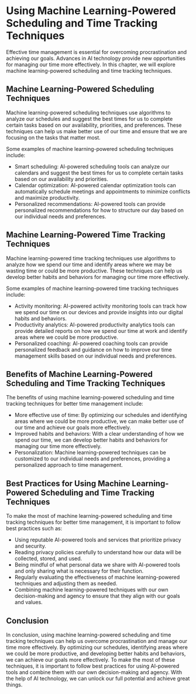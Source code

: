Using Machine Learning-Powered Scheduling and Time Tracking Techniques
=====================================================================================================================

Effective time management is essential for overcoming procrastination and achieving our goals. Advances in AI technology provide new opportunities for managing our time more effectively. In this chapter, we will explore machine learning-powered scheduling and time tracking techniques.

Machine Learning-Powered Scheduling Techniques
----------------------------------------------

Machine learning-powered scheduling techniques use algorithms to analyze our schedules and suggest the best times for us to complete certain tasks based on our availability, priorities, and preferences. These techniques can help us make better use of our time and ensure that we are focusing on the tasks that matter most.

Some examples of machine learning-powered scheduling techniques include:

* Smart scheduling: AI-powered scheduling tools can analyze our calendars and suggest the best times for us to complete certain tasks based on our availability and priorities.
* Calendar optimization: AI-powered calendar optimization tools can automatically schedule meetings and appointments to minimize conflicts and maximize productivity.
* Personalized recommendations: AI-powered tools can provide personalized recommendations for how to structure our day based on our individual needs and preferences.

Machine Learning-Powered Time Tracking Techniques
-------------------------------------------------

Machine learning-powered time tracking techniques use algorithms to analyze how we spend our time and identify areas where we may be wasting time or could be more productive. These techniques can help us develop better habits and behaviors for managing our time more effectively.

Some examples of machine learning-powered time tracking techniques include:

* Activity monitoring: AI-powered activity monitoring tools can track how we spend our time on our devices and provide insights into our digital habits and behaviors.
* Productivity analytics: AI-powered productivity analytics tools can provide detailed reports on how we spend our time at work and identify areas where we could be more productive.
* Personalized coaching: AI-powered coaching tools can provide personalized feedback and guidance on how to improve our time management skills based on our individual needs and preferences.

Benefits of Machine Learning-Powered Scheduling and Time Tracking Techniques
----------------------------------------------------------------------------

The benefits of using machine learning-powered scheduling and time tracking techniques for better time management include:

* More effective use of time: By optimizing our schedules and identifying areas where we could be more productive, we can make better use of our time and achieve our goals more effectively.
* Improved habits and behaviors: With a clear understanding of how we spend our time, we can develop better habits and behaviors for managing our time more effectively.
* Personalization: Machine learning-powered techniques can be customized to our individual needs and preferences, providing a personalized approach to time management.

Best Practices for Using Machine Learning-Powered Scheduling and Time Tracking Techniques
-----------------------------------------------------------------------------------------

To make the most of machine learning-powered scheduling and time tracking techniques for better time management, it is important to follow best practices such as:

* Using reputable AI-powered tools and services that prioritize privacy and security.
* Reading privacy policies carefully to understand how our data will be collected, stored, and used.
* Being mindful of what personal data we share with AI-powered tools and only sharing what is necessary for their function.
* Regularly evaluating the effectiveness of machine learning-powered techniques and adjusting them as needed.
* Combining machine learning-powered techniques with our own decision-making and agency to ensure that they align with our goals and values.

Conclusion
----------

In conclusion, using machine learning-powered scheduling and time tracking techniques can help us overcome procrastination and manage our time more effectively. By optimizing our schedules, identifying areas where we could be more productive, and developing better habits and behaviors, we can achieve our goals more effectively. To make the most of these techniques, it is important to follow best practices for using AI-powered tools and combine them with our own decision-making and agency. With the help of AI technology, we can unlock our full potential and achieve great things.
